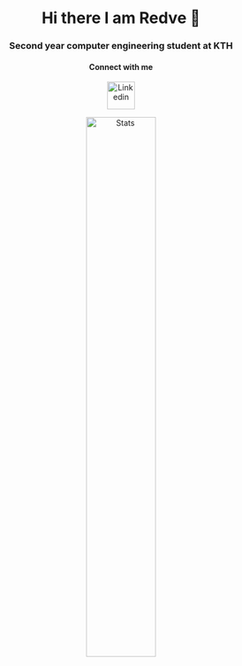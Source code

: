 <h1 align="center"> Hi there I am Redve 👋 </h1>
<h3 align="center"> Second year computer engineering student at KTH</h3>
<h4 align="center">Connect with me</h4>
<p align="center">
<a href="https://www.linkedin.com/in/redve-ahmed/"><img 
alt="Linkedin" src="https://img.icons8.com/color/344/linkedin-circled--v1.png" width = "50" height = "50"></a>
</p>

<p align="center">
  <img alt="Stats" src="https://github-readme-stats.vercel.app/api?username=redve&count_private=true&hide=stars,issues&show_icons=true&theme=nord&count-private=true"/ width = 50%>
</p>
<!--
**Redve/Redve** is a ✨ _special_ ✨ repository because its `README.md` (this file) appears on your GitHub profile.

Here are some ideas to get you started:

- 🔭 I’m currently working on ...
- 🌱 I’m currently learning ...
- 👯 I’m looking to collaborate on ...
- 🤔 I’m looking for help with ...
- 💬 Ask me about ...
- 📫 How to reach me: ...
- 😄 Pronouns: ...
- ⚡ Fun fact: ...
  -->
